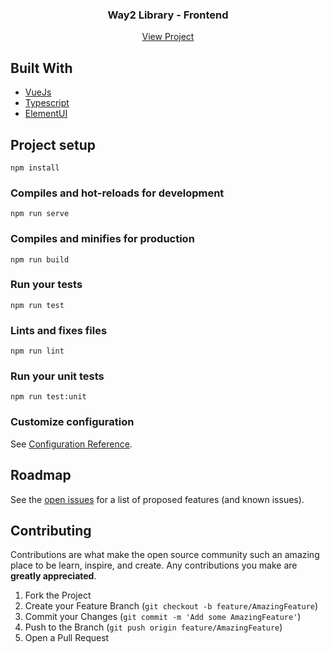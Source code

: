 <p align="center">
  <h3 align="center">Way2 Library - Frontend</h3>

  <p align="center">
    <a href="https://github.com/othneildrew/Best-README-Template">View Project</a>
  </p>
</p>


## Built With
* [VueJs](https://vuejs.org/)
* [Typescript](https://www.typescriptlang.org/)
* [ElementUI](https://element.eleme.io/#/en-US)


<!-- GETTING STARTED -->
## Project setup
```
npm install
```

### Compiles and hot-reloads for development
```
npm run serve
```

### Compiles and minifies for production
```
npm run build
```

### Run your tests
```
npm run test
```

### Lints and fixes files
```
npm run lint
```

### Run your unit tests
```
npm run test:unit
```

### Customize configuration
See [Configuration Reference](https://cli.vuejs.org/config/).

## Roadmap

See the [open issues](https://github.com/othneildrew/Best-README-Template/issues) for a list of proposed features (and known issues).

## Contributing

Contributions are what make the open source community such an amazing place to be learn, inspire, and create. Any contributions you make are **greatly appreciated**.

1. Fork the Project
2. Create your Feature Branch (`git checkout -b feature/AmazingFeature`)
3. Commit your Changes (`git commit -m 'Add some AmazingFeature'`)
4. Push to the Branch (`git push origin feature/AmazingFeature`)
5. Open a Pull Request
